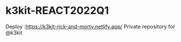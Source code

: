 # k3kit-REACT2022Q1

 Deploy :https://k3kit-rick-and-morty.netlify.app/
Private repository for @k3kit
